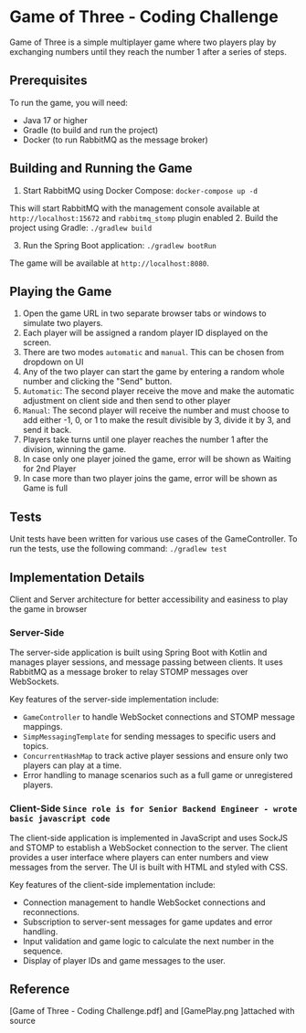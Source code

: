 # Game of Three - Coding Challenge

Game of Three is a simple multiplayer game where two players play by exchanging numbers until they reach the number 1 after a series of steps.

## Prerequisites

To run the game, you will need:

- Java 17 or higher
- Gradle (to build and run the project)
- Docker (to run RabbitMQ as the message broker)

## Building and Running the Game

1. Start RabbitMQ using Docker Compose:
`docker-compose up -d`

This will start RabbitMQ with the management console available at `http://localhost:15672` and `rabbitmq_stomp` plugin enabled
2. Build the project using Gradle:
`./gradlew build`

3. Run the Spring Boot application:
`./gradlew bootRun`

The game will be available at `http://localhost:8080`.

## Playing the Game
1. Open the game URL in two separate browser tabs or windows to simulate two players.
2. Each player will be assigned a random player ID displayed on the screen.
3. There are two modes `automatic` and `manual`. This can be chosen from dropdown on UI
4. Any of the two player can start the game by entering a random whole number and clicking the "Send" button.
5. `Automatic`: The second player receive the move and make the automatic adjustment on client side and then send to other player 
6. `Manual`: The second player will receive the number and must choose to add either -1, 0, or 1 to make the result divisible by 3, divide it by 3, and send it back.
7. Players take turns until one player reaches the number 1 after the division, winning the game.
8. In case only one player joined the game, error will be shown as Waiting for 2nd Player
9. In case more than two player joins the game, error will be shown as Game is full

## Tests
Unit tests have been written for various use cases of the GameController.
To run the tests, use the following command:
`./gradlew test`

## Implementation Details

Client and Server architecture for better accessibility and easiness to play the game in browser

### Server-Side

The server-side application is built using Spring Boot with Kotlin and manages player sessions, and message passing between clients. It uses RabbitMQ as a message broker to relay STOMP messages over WebSockets.

Key features of the server-side implementation include:

- `GameController` to handle WebSocket connections and STOMP message mappings.
- `SimpMessagingTemplate` for sending messages to specific users and topics.
- `ConcurrentHashMap` to track active player sessions and ensure only two players can play at a time.
- Error handling to manage scenarios such as a full game or unregistered players.

### Client-Side `Since role is for Senior Backend Engineer - wrote basic javascript code`

The client-side application is implemented in JavaScript and uses SockJS and STOMP to establish a WebSocket connection to the server. The client provides a user interface where players can enter numbers and view messages from the server. The UI is built with HTML and styled with CSS.

Key features of the client-side implementation include:

- Connection management to handle WebSocket connections and reconnections.
- Subscription to server-sent messages for game updates and error handling.
- Input validation and game logic to calculate the next number in the sequence.
- Display of player IDs and game messages to the user.

## Reference 
[Game of Three - Coding Challenge.pdf] and [GamePlay.png ]attached with source

